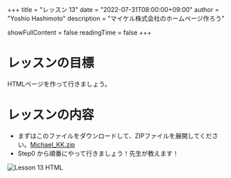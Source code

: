 +++
title = "レッスン 13"
date = "2022-07-31T08:00:00+09:00"
author = "Yoshio Hashimoto"
description = "マイケル株式会社のホームページ作ろう" 

showFullContent = false
readingTime = false
+++

# レッスンの目標
HTMLページを作って行きましょう。

# レッスンの内容

 - まずはこのファイルをダウンロードして、ZIPファイルを展開してください。[Michael_KK.zip](https://club.miura.io/Michael_KK.zip)
  - Step0 から順番にやって行きましょう！先生が教えます！

![Lesson 13 HTML](/images/lesson13.png)
